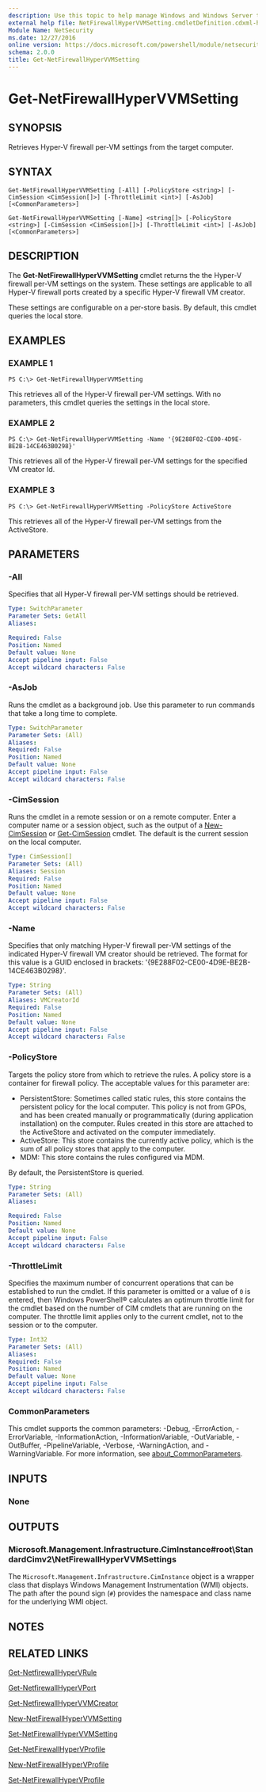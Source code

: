 ```yaml
---
description: Use this topic to help manage Windows and Windows Server technologies with Windows PowerShell.
external help file: NetFirewallHyperVVMSetting.cmdletDefinition.cdxml-help.xml
Module Name: NetSecurity
ms.date: 12/27/2016
online version: https://docs.microsoft.com/powershell/module/netsecurity/get-netfirewallhypervvmsetting?view=windowsserver2022-ps&wt.mc_id=ps-gethelp
schema: 2.0.0
title: Get-NetFirewallHyperVVMSetting
---
```


# Get-NetFirewallHyperVVMSetting

## SYNOPSIS
Retrieves Hyper-V firewall per-VM settings from the target computer.

## SYNTAX

```
Get-NetFirewallHyperVVMSetting [-All] [-PolicyStore <string>] [-CimSession <CimSession[]>] [-ThrottleLimit <int>] [-AsJob]  [<CommonParameters>]
```

```
Get-NetFirewallHyperVVMSetting [-Name] <string[]> [-PolicyStore <string>] [-CimSession <CimSession[]>] [-ThrottleLimit <int>] [-AsJob]  [<CommonParameters>]
```

## DESCRIPTION
The **Get-NetFirewallHyperVVMSetting** cmdlet returns the the Hyper-V firewall per-VM settings on the system. These settings are applicable to all Hyper-V firewall ports created by a specific Hyper-V firewall VM creator.

These settings are configurable on a per-store basis. By default, this cmdlet queries the local store.

## EXAMPLES

### EXAMPLE 1
```
PS C:\> Get-NetFirewallHyperVVMSetting
```

This retrieves all of the Hyper-V firewall per-VM settings. With no parameters, this cmdlet queries the settings in the local store.

### EXAMPLE 2
```
PS C:\> Get-NetFirewallHyperVVMSetting -Name '{9E288F02-CE00-4D9E-BE2B-14CE463B0298}'
```

This retrieves all of the Hyper-V firewall per-VM settings for the specified VM creator Id.

### EXAMPLE 3
```
PS C:\> Get-NetFirewallHyperVVMSetting -PolicyStore ActiveStore
```

This retrieves all of the Hyper-V firewall per-VM settings from the ActiveStore.

## PARAMETERS

### -All
Specifies that all Hyper-V firewall per-VM settings should be retrieved.

```yaml
Type: SwitchParameter
Parameter Sets: GetAll
Aliases: 

Required: False
Position: Named
Default value: None
Accept pipeline input: False
Accept wildcard characters: False
```

### -AsJob
Runs the cmdlet as a background job. Use this parameter to run commands that take a long time to complete.

```yaml
Type: SwitchParameter
Parameter Sets: (All)
Aliases: 
Required: False
Position: Named
Default value: None
Accept pipeline input: False
Accept wildcard characters: False
```

### -CimSession
Runs the cmdlet in a remote session or on a remote computer.
Enter a computer name or a session object, such as the output of a [New-CimSession](https://go.microsoft.com/fwlink/p/?LinkId=227967) or [Get-CimSession](https://go.microsoft.com/fwlink/p/?LinkId=227966) cmdlet.
The default is the current session on the local computer.

```yaml
Type: CimSession[]
Parameter Sets: (All)
Aliases: Session
Required: False
Position: Named
Default value: None
Accept pipeline input: False
Accept wildcard characters: False
```

### -Name
Specifies that only matching Hyper-V firewall per-VM settings of the indicated Hyper-V firewall VM creator should be retrieved.
The format for this value is a GUID enclosed in brackets: '{9E288F02-CE00-4D9E-BE2B-14CE463B0298}'.

```yaml
Type: String
Parameter Sets: (All)
Aliases: VMCreatorId
Required: False
Position: Named
Default value: None
Accept pipeline input: False
Accept wildcard characters: False
```

### -PolicyStore
Targets the policy store from which to retrieve the rules. 
A policy store is a container for firewall policy. 
The acceptable values for this parameter are:
- PersistentStore: Sometimes called static rules, this store contains the persistent policy for the local computer.
This policy is not from GPOs, and has been created manually or programmatically (during application installation) on the computer.
Rules created in this store are attached to the ActiveStore and activated on the computer immediately. 
- ActiveStore: This store contains the currently active policy, which is the sum of all policy stores that apply to the computer.
- MDM: This store contains the rules configured via MDM.

By default, the PersistentStore is queried.

```yaml
Type: String
Parameter Sets: (All)
Aliases: 

Required: False
Position: Named
Default value: None
Accept pipeline input: False
Accept wildcard characters: False
```

### -ThrottleLimit
Specifies the maximum number of concurrent operations that can be established to run the cmdlet.
If this parameter is omitted or a value of `0` is entered, then Windows PowerShell® calculates an optimum throttle limit for the cmdlet based on the number of CIM cmdlets that are running on the computer.
The throttle limit applies only to the current cmdlet, not to the session or to the computer.

```yaml
Type: Int32
Parameter Sets: (All)
Aliases: 
Required: False
Position: Named
Default value: None
Accept pipeline input: False
Accept wildcard characters: False
```

### CommonParameters
This cmdlet supports the common parameters: -Debug, -ErrorAction, -ErrorVariable, -InformationAction, -InformationVariable, -OutVariable, -OutBuffer, -PipelineVariable, -Verbose, -WarningAction, and -WarningVariable. For more information, see [about_CommonParameters](https://go.microsoft.com/fwlink/?LinkID=113216).

## INPUTS

### None

## OUTPUTS

### Microsoft.Management.Infrastructure.CimInstance#root\StandardCimv2\NetFirewallHyperVVMSettings
The `Microsoft.Management.Infrastructure.CimInstance` object is a wrapper class that displays Windows Management Instrumentation (WMI) objects.
The path after the pound sign (`#`) provides the namespace and class name for the underlying WMI object.

## NOTES

## RELATED LINKS

[Get-NetfirewallHyperVRule](./Get-NetFirewallHyperVRule.md)

[Get-NetfirewallHyperVPort](./Get-NetFirewallHyperVPort.md)

[Get-NetfirewallHyperVVMCreator](./Get-NetFirewallHyperVVMCreator.md)

[New-NetFirewallHyperVVMSetting](./New-NetFirewallHyperVVMSetting.md)

[Set-NetFirewallHyperVVMSetting](./Set-NetFirewallHyperVVMSetting.md)

[Get-NetFirewallHyperVProfile](./Get-NetFirewallHyperVProfile.md)

[New-NetFirewallHyperVProfile](./New-NetFirewallHyperVProfile.md)

[Set-NetFirewallHyperVProfile](./Set-NetFirewallHyperVProfile.md)